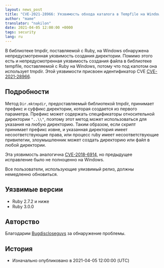 ```yaml
---
layout: news_post
title: "CVE-2021-28966: Уязвимость обхода каталога в Tempfile на Windows"
author: "mame"
translator: "nakilon"
date: 2021-04-05 12:00:00 +0000
tags: security
lang: ru
---
```


В библиотеке tmpdir, поставляемой с Ruby, на Windows обнаружена непредусмотренная уязвимость создания директории. Помимо этого есть и непредусмотренная уязвимость создания файла в библиотеке tempfile, поставляемой с Ruby на Windows, потому что под капотом она использует tmpdir. Этой уязвимости присвоен идентификатор CVE [CVE-2021-28966](https://cve.mitre.org/cgi-bin/cvename.cgi?name=CVE-2021-28966).

## Подробности

Метод `Dir.mktmpdir`, предоставляемый библиотекой tmpdir, принимает префикс и суффикс директории, которая создается из первого параметра. Префикс может содержать спецификаторы относительной директории `"..\\"`, поэтому этот метод может использоваться для указания на любую директорию. Таким образом, если скрипт принимает префикс извне, и указанная директория имеет несоответствующие права, или процесс ruby имеет несоответствующие привилегии, злоумышленник может создать директорию или файл в любой директории.

Эта уязвимость аналогична [CVE-2018-6914](https://www.ruby-lang.org/en/news/2018/03/28/unintentional-file-and-directory-creation-with-directory-traversal-cve-2018-6914/), но предыдущее исправление было не полноценно на Windows.

Все пользователи, использующие уяизвимый релиз, должны немедленно обновиться.

## Уязвимые версии

* Ruby 2.7.2 и ниже
* Ruby 3.0.0

## Авторство

Благодарим [Bugdiscloseguys](https://hackerone.com/bugdiscloseguys) за обнаружение проблемы.

## История

* Изначально опубликовано в 2021-04-05 12:00:00 (UTC)

